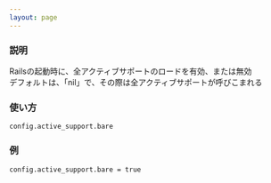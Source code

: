 ```yaml
---
layout: page
---
```

### 説明
Railsの起動時に、全アクティブサポートのロードを有効、または無効  
デフォルトは、「nil」で、その際は全アクティブサポートが呼びこまれる

### 使い方
    config.active_support.bare

### 例
    config.active_support.bare = true